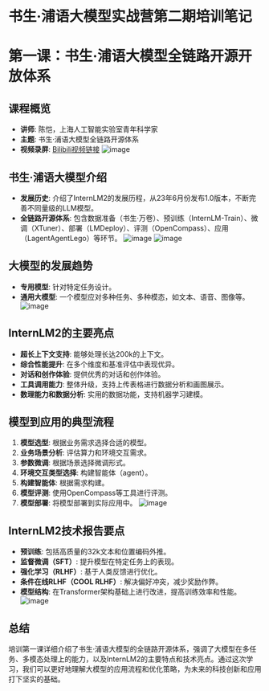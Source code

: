 # 书生·浦语大模型实战营第二期培训笔记
# 第一课：书生·浦语大模型全链路开源开放体系

## 课程概览
- **讲师**: 陈恺，上海人工智能实验室青年科学家
- **主题**: 书生·浦语大模型全链路开源体系
- **视频录屏**: [Bilibili视频链接](https://www.bilibili.com/video/BV1Vx421X72D/)
![image](https://github.com/soloxue/Intern.LLM.training.camp.S2.2024.03/assets/36829965/349bd9a3-03fd-4229-b94b-ae594444af10)


## 书生·浦语大模型介绍
- **发展历史**: 介绍了InternLM2的发展历程，从23年6月份发布1.0版本，不断完善不同量级的LLM模型。
- **全链路开源体系**: 包含数据准备（书生·万卷）、预训练（InternLM-Train）、微调（XTuner）、部署（LMDeploy）、评测（OpenCompass）、应用（LagentAgentLego）等环节。
![image](https://github.com/soloxue/Intern.LLM.training.camp.S2.2024.03/assets/36829965/fe45c67e-ffac-4130-9eee-1080479c03b4)
![image](https://github.com/soloxue/Intern.LLM.training.camp.S2.2024.03/assets/36829965/07577558-263e-4688-88de-f20656b50b74)


## 大模型的发展趋势
- **专用模型**: 针对特定任务设计。
- **通用大模型**: 一个模型应对多种任务、多种模态，如文本、语音、图像等。
  ![image](https://github.com/soloxue/Intern.LLM.training.camp.S2.2024.03/assets/36829965/78214ed0-7978-4447-af0c-b59e84502a2e)


## InternLM2的主要亮点
- **超长上下文支持**: 能够处理长达200k的上下文。
- **综合性能提升**: 在多个维度和基准评估中表现优异。
- **对话和创作体验**: 提供优秀的对话和创作体验。
- **工具调用能力**: 整体升级，支持上传表格进行数据分析和画图展示。
- **数理能力和数据分析**: 实用的数据功能，支持机器学习建模。

## 模型到应用的典型流程
1. **模型选型**: 根据业务需求选择合适的模型。
2. **业务场景分析**: 评估算力和环境交互需求。
3. **参数微调**: 根据场景选择微调形式。
4. **环境交互类型选择**: 构建智能体（agent）。
5. **构建智能体**: 根据需求构建。
6. **模型评测**: 使用OpenCompass等工具进行评测。
7. **模型部署**: 将模型部署到实际应用中。
![image](https://github.com/soloxue/Intern.LLM.training.camp.S2.2024.03/assets/36829965/4d6c3f24-a395-4a64-8027-90b64b48cad0)


## InternLM2技术报告要点
- **预训练**: 包括高质量的32k文本和位置编码外推。
- **监督微调（SFT）**: 提升模型在特定任务上的表现。
- **强化学习（RLHF）**: 基于人类反馈进行优化。
- **条件在线RLHF（COOL RLHF）**: 解决偏好冲突，减少奖励作弊。
- **模型结构**: 在Transformer架构基础上进行改进，提高训练效率和性能。
![image](https://github.com/soloxue/Intern.LLM.training.camp.S2.2024.03/assets/36829965/49c19bb9-31a6-428c-8c9f-8214dec97426)


## 总结
培训第一课详细介绍了书生·浦语大模型的全链路开源体系，强调了大模型在多任务、多模态处理上的能力，以及InternLM2的主要特点和技术亮点。通过这次学习，我们可以更好地理解大模型的应用流程和优化策略，为未来的科技创新和应用打下坚实的基础。
